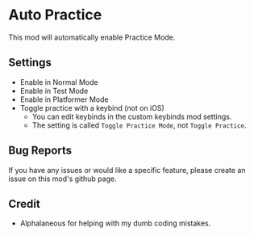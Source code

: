# Auto Practice

This mod will automatically enable Practice Mode.

## Settings
- Enable in Normal Mode
- Enable in Test Mode
- Enable in Platformer Mode
- Toggle practice with a keybind (not on iOS)
    + You can edit keybinds in the custom keybinds mod settings.
    + The setting is called `Toggle Practice Mode`, <cr>not</c> `Toggle Practice`.
 
## Bug Reports
If you have any issues or would like a specific feature, please create an issue on this mod's github page.

## Credit
- <cb>Alphalaneous</c> for helping with my dumb coding mistakes.
